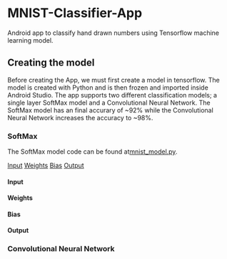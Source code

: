 # MNIST-Classifier-App
Android app to classify hand drawn numbers using Tensorflow machine learning model. 

## Creating the model
Before creating the App, we must first create a model in tensorflow. The model is created with Python and is then
frozen and imported inside Android Studio. The app supports two different classification models; a single layer SoftMax model
and a Convolutional Neural Network. The SoftMax model has an final accurary of ~92% while the Convolutional Neural Network increases
the accuracy to ~98%.

### SoftMax 
The SoftMax model code can be found at[mnist_model.py](../model/mnist_model.py).

[Input](#input)
[Weights](#weights)
[Bias](#bias)
[Output](#output)

#### Input
#### Weights
#### Bias
#### Output

### Convolutional Neural Network
